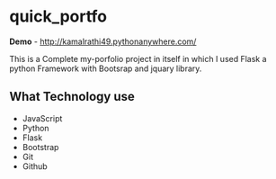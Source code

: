 # quick_portfo

<strong>Demo</strong> - http://kamalrathi49.pythonanywhere.com/

<p>This is a Complete my-porfolio project in itself in which I used Flask a python Framework with Bootsrap and jquary library.</p>

<h2>What Technology use</h2>
<ul>
<li> JavaScript</li>
<li> Python</li>
<li> Flask</li>
<li> Bootstrap</li>
<li> Git</li>
<li> Github</li>
 </ul>
